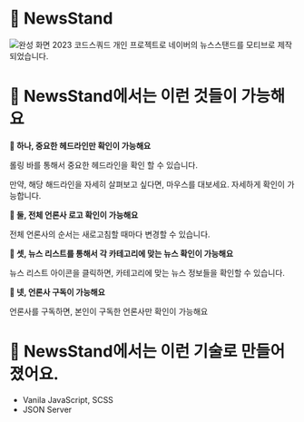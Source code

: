 # 📑 NewsStand

![완성 화면](https://user-images.githubusercontent.com/104904719/232360059-9413f696-c6c9-4ae2-a72a-9f5e1d74c9cd.gif)
2023 코드스쿼드 개인 프로젝트로 네이버의 뉴스스탠드를 모티브로 제작되었습니다.

# 📌 NewsStand에서는 이런 것들이 가능해요

**📑 하나, 중요한 헤드라인만 확인이 가능해요**
<p>롤링 바를 통해서 중요한 헤드라인을 확인 할 수 있습니다.</p>
<p>만약, 해당 해드라인을 자세히 살펴보고 싶다면, 마우스를 대보세요. 자세하게 확인이 가능합니다.</p>
<p/>

**📑 둘, 전체 언론사 로고 확인이 가능해요**
<p>전체 언론사의 순서는 새로고침할 때마다 변경할 수 있습니다.</p>
<p/>

**📑 셋, 뉴스 리스트를 통해서 각 카테고리에 맞는 뉴스 확인이 가능해요**
<p>뉴스 리스트 아이콘을 클릭하면, 카테고리에 맞는 뉴스 정보들을 확인할 수 있습니다.</p>
<p/>

**📑 넷, 언론사 구독이 가능해요**
<p>언론사를 구독하면, 본인이 구독한 언론사만 확인이 가능해요</p>
<p/>


# 📌 NewsStand에서는 이런 기술로 만들어졌어요.

- Vanila JavaScript, SCSS
- JSON Server
